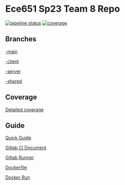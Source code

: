 Ece651 Sp23 Team 8 Repo
======================================
[![pipeline status](https://gitlab.oit.duke.edu/ys386/ece651-sp23-team8-riskgame/badges/main/pipeline.svg)](https://gitlab.oit.duke.edu/ys386/ece651-sp23-team8-riskgame/-/pipelines)
[![coverage](https://gitlab.oit.duke.edu/ys386/ece651-sp23-team8-riskgame/badges/main/coverage.svg?job=test)](https://ys386.pages.oit.duke.edu/ece651-sp23-team8-riskgame/dashboard.html)


## Branches

[-main](https://gitlab.oit.duke.edu/ys386/ece651-sp23-team8-riskgame/-/tree/main)

[-client](https://gitlab.oit.duke.edu/ys386/ece651-sp23-team8-riskgame/-/tree/client)

[-server](https://gitlab.oit.duke.edu/ys386/ece651-sp23-team8-riskgame/-/tree/server)

[-shared](https://gitlab.oit.duke.edu/ys386/ece651-sp23-team8-riskgame/-/tree/shared)

## Coverage
[Detailed coverage](https://ys386.pages.oit.duke.edu/ece651-sp23-team8-riskgame/dashboard.html)

## Guide
[Quick Guide](https://gitlab.oit.duke.edu/ys386/ece651-sp23-team8-riskgame/-/blob/main/git_quick_reference.md)

[Gitlab CI Document](https://docs.gitlab.com/ee/ci/yaml/)

[Gitlab Runner](https://docs.gitlab.com/runner/)

[Dockerfile](https://docs.docker.com/engine/reference/builder/)

[Docker Run]( https://docs.docker.com/engine/reference/run/)